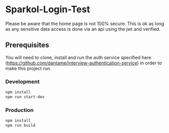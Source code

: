 # Sparkol-Login-Test

Please be aware that the home page is not 100% secure. This is ok as long as any sensitive data access is done via an api using the jwt and verified.

## Prerequisites

You will need to clone, install and run the auth service specified here (https://github.com/dantame/interview-authentication-service) in order to make this project run. 

### Development

```javascript
npm install
npm run start:dev
```

### Production

```javascript
npm install
npm run build
```
